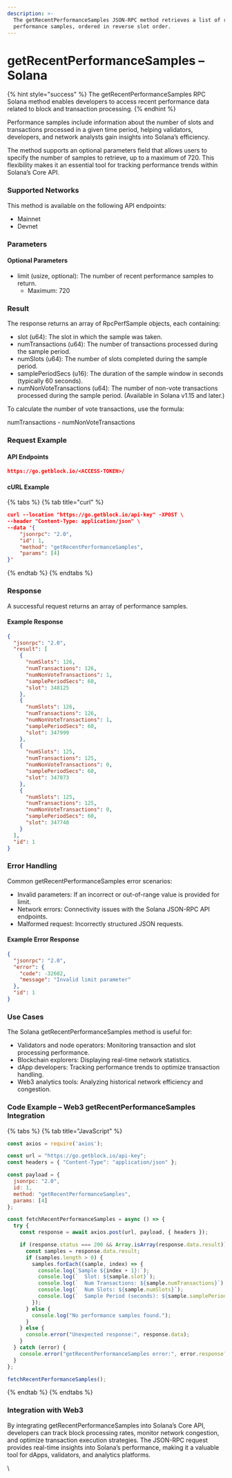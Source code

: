 ```yaml
---
description: >-
  The getRecentPerformanceSamples JSON-RPC method retrieves a list of recent
  performance samples, ordered in reverse slot order.
---
```


# getRecentPerformanceSamples – Solana

{% hint style="success" %}
The getRecentPerformanceSamples RPC Solana method enables developers to access recent performance data related to block and transaction processing.
{% endhint %}

Performance samples include information about the number of slots and transactions processed in a given time period, helping validators, developers, and network analysts gain insights into Solana’s efficiency.

The method supports an optional parameters field that allows users to specify the number of samples to retrieve, up to a maximum of 720. This flexibility makes it an essential tool for tracking performance trends within Solana’s Core API.

### Supported Networks

This method is available on the following API endpoints:

* Mainnet
* Devnet

### Parameters

#### Optional Parameters

* limit (usize, optional): The number of recent performance samples to return.
  * Maximum: 720

### Result

The response returns an array of RpcPerfSample objects, each containing:

* slot (u64): The slot in which the sample was taken.
* numTransactions (u64): The number of transactions processed during the sample period.
* numSlots (u64): The number of slots completed during the sample period.
* samplePeriodSecs (u16): The duration of the sample window in seconds (typically 60 seconds).
* numNonVoteTransactions (u64): The number of non-vote transactions processed during the sample period. (Available in Solana v1.15 and later.)

To calculate the number of vote transactions, use the formula:

numTransactions - numNonVoteTransactions

### Request Example

#### API Endpoints

```json
https://go.getblock.io/<ACCESS-TOKEN>/
```

#### cURL Example

{% tabs %}
{% tab title="curl" %}
```json
curl --location "https://go.getblock.io/api-key" -XPOST \
--header "Content-Type: application/json" \
--data '{
    "jsonrpc": "2.0",
    "id": 1,
    "method": "getRecentPerformanceSamples",
    "params": [4]
}'
```
{% endtab %}
{% endtabs %}

### Response

A successful request returns an array of performance samples.

#### Example Response

```json
{
  "jsonrpc": "2.0",
  "result": [
    {
      "numSlots": 126,
      "numTransactions": 126,
      "numNonVoteTransactions": 1,
      "samplePeriodSecs": 60,
      "slot": 348125
    },
    {
      "numSlots": 126,
      "numTransactions": 126,
      "numNonVoteTransactions": 1,
      "samplePeriodSecs": 60,
      "slot": 347999
    },
    {
      "numSlots": 125,
      "numTransactions": 125,
      "numNonVoteTransactions": 0,
      "samplePeriodSecs": 60,
      "slot": 347873
    },
    {
      "numSlots": 125,
      "numTransactions": 125,
      "numNonVoteTransactions": 0,
      "samplePeriodSecs": 60,
      "slot": 347748
    }
  ],
  "id": 1
}
```

### Error Handling

Common getRecentPerformanceSamples error scenarios:

* Invalid parameters: If an incorrect or out-of-range value is provided for limit.
* Network errors: Connectivity issues with the Solana JSON-RPC API endpoints.
* Malformed request: Incorrectly structured JSON requests.

#### Example Error Response

```json
{
  "jsonrpc": "2.0",
  "error": {
    "code": -32602,
    "message": "Invalid limit parameter"
  },
  "id": 1
}
```

### Use Cases

The Solana getRecentPerformanceSamples method is useful for:

* Validators and node operators: Monitoring transaction and slot processing performance.
* Blockchain explorers: Displaying real-time network statistics.
* dApp developers: Tracking performance trends to optimize transaction handling.
* Web3 analytics tools: Analyzing historical network efficiency and congestion.

### Code Example – Web3 getRecentPerformanceSamples Integration

{% tabs %}
{% tab title="JavaScript" %}
```javascript
const axios = require('axios');

const url = "https://go.getblock.io/api-key"; 
const headers = { "Content-Type": "application/json" };

const payload = {
  jsonrpc: "2.0",
  id: 1,
  method: "getRecentPerformanceSamples",
  params: [4]
};

const fetchRecentPerformanceSamples = async () => {
  try {
    const response = await axios.post(url, payload, { headers });

    if (response.status === 200 && Array.isArray(response.data.result)) {
      const samples = response.data.result;
      if (samples.length > 0) {
        samples.forEach((sample, index) => {
          console.log(`Sample ${index + 1}:`);
          console.log(`  Slot: ${sample.slot}`);
          console.log(`  Num Transactions: ${sample.numTransactions}`);
          console.log(`  Num Slots: ${sample.numSlots}`);
          console.log(`  Sample Period (seconds): ${sample.samplePeriodSecs}`);
        });
      } else {
        console.log("No performance samples found.");
      }
    } else {
      console.error("Unexpected response:", response.data);
    }
  } catch (error) {
    console.error("getRecentPerformanceSamples error:", error.response?.data || error.message);
  }
};

fetchRecentPerformanceSamples();
```
{% endtab %}
{% endtabs %}

### Integration with Web3

By integrating getRecentPerformanceSamples into Solana’s Core API, developers can track block processing rates, monitor network congestion, and optimize transaction execution strategies. The JSON-RPC request provides real-time insights into Solana’s performance, making it a valuable tool for dApps, validators, and analytics platforms.

\
